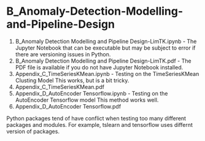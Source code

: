 # B_Anomaly-Detection-Modelling-and-Pipeline-Design
1. B_Anomaly Detection Modelling and Pipeline Design-LimTK.ipynb - The Jupyter Notebook that can be executable but may be subject to error if there are versioning issues in Python.
2. B_Anomaly Detection Modelling and Pipeline Design-LimTK.pdf - The PDF file is available if you do not have Jupyter Notebook installed.
3. Appendix_C_TimeSeriesKMean.ipynb - Testing on the TimeSeriesKMean Clusting Model This works, but is a bit tricky.
4. Appendix_C_TimeSeriesKMean.pdf
5. Appendix_D_AutoEncoder Tensorflow.ipynb - Testing on the AutoEncoder Tensorflow model This method works well. 
6. Appendix_D_AutoEncoder Tensorflow.pdf

Python packages tend of have conflict when testing too many different packages and modules. For example, tslearn and tensorflow uses differnt version of packages. 
